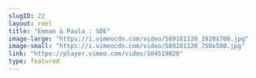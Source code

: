 ```yaml
---
slugID: 22 
layout: reel
title: "Emman & Paula : SDE"
image-large: "https://i.vimeocdn.com/video/589181120_1920x700.jpg"
image-small: "https://i.vimeocdn.com/video/589181120_750x500.jpg"
link: "https://player.vimeo.com/video/104519020"
type: featured
---
```

